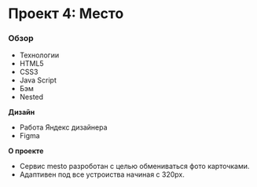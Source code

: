 # Проект 4: Место

### Обзор
* Технологии
* HTML5
* CSS3
* Java Script
* Бэм 
* Nested

**Дизайн**

* Работа Яндекс дизайнера
* Figma

**О проекте**
* Сервис mesto разроботан с целью обмениваться фото карточками. 
* Адаптивен под все устроиства начиная с 320px.
